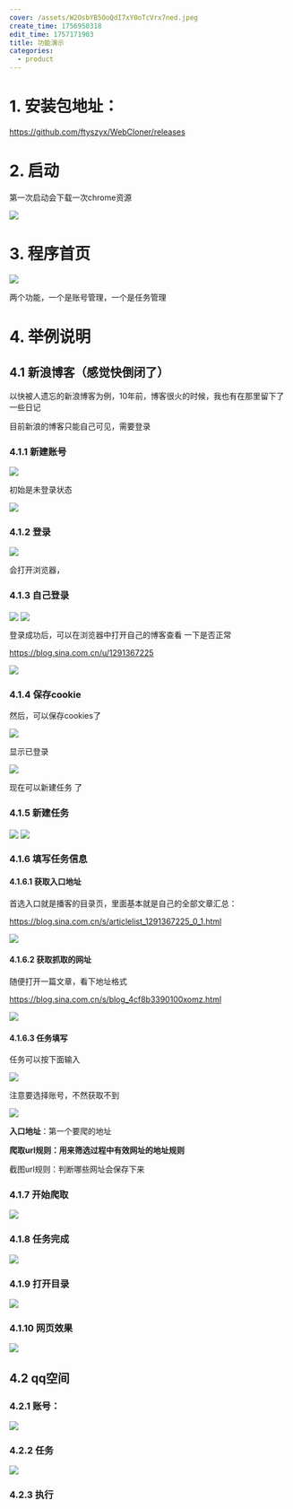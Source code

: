 ```yaml
---
cover: /assets/W2OsbYB5OoQdI7xY0oTcVrx7ned.jpeg
create_time: 1756950318
edit_time: 1757171903
title: 功能演示
categories:
  - product
---
```



# 1. 安装包地址：

https://github.com/ftyszyx/WebCloner/releases

# 2. 启动

第一次启动会下载一次chrome资源

<img src="/assets/KcDIbzAsMoNxRCxIAXocmlPened.png" src-width="1096" class="markdown-img m-auto" src-height="541" align="center"/>

# 3. 程序首页

<img src="/assets/BdZtbQWNCoAhgpx0pRXcPp0FnHf.png" src-width="1262" class="markdown-img m-auto" src-height="713" align="center"/>

两个功能，一个是账号管理，一个是任务管理

# 4. 举例说明

## 4.1 新浪博客（感觉快倒闭了）

以快被人遗忘的新浪博客为例，10年前，博客很火的时候，我也有在那里留下了一些日记

目前新浪的博客只能自己可见，需要登录

### 4.1.1 新建账号

<img src="/assets/H81cbhi3HowJZhxG2mNcNfzhnHb.png" src-width="1251" class="markdown-img m-auto" src-height="531" align="center"/>

初始是未登录状态

<img src="/assets/RIinb2eLzoKFhNxOpW0c1caanLe.png" src-width="1260" class="markdown-img m-auto" src-height="166" align="center"/>

### 4.1.2 登录

<img src="/assets/JN8fbPtgdoOYRZxsbcucasRtnSf.png" src-width="1239" class="markdown-img m-auto" src-height="171" align="center"/>

会打开浏览器，

### 4.1.3 自己登录

<img src="/assets/IO5Jb7wCEohwzcxhqvwchUCHnbf.png" src-width="578" class="markdown-img m-auto" src-height="214" align="center"/>

<img src="/assets/CGelb4Zj0oIdEmxEAdRcWi6PnXe.png" src-width="890" class="markdown-img m-auto" src-height="572" align="center"/>

登录成功后，可以在浏览器中打开自己的博客查看 一下是否正常

https://blog.sina.com.cn/u/1291367225

<img src="/assets/GD3LbUm3WoWmUaxOosQcLThBnxc.png" src-width="774" class="markdown-img m-auto" src-height="560" align="center"/>

### 4.1.4 保存cookie

然后，可以保存cookies了

<img src="/assets/UCMVbD1tVoudLhxGcHKcxBKinSf.png" src-width="692" class="markdown-img m-auto" src-height="259" align="center"/>

显示已登录

<img src="/assets/PTtKb9YikoQkiuxFBl6cY0innxh.png" src-width="1246" class="markdown-img m-auto" src-height="188" align="center"/>

现在可以新建任务 了

### 4.1.5 新建任务

<img src="/assets/D6TbbKur6oMIyUxqb90c83l1nkf.png" src-width="1024" class="markdown-img m-auto" src-height="621" align="center"/>

<img src="/assets/Bn2pbUtJDo2FGRxC4U3cj7wSnYd.png" src-width="1245" class="markdown-img m-auto" src-height="678" align="center"/>

### 4.1.6 填写任务信息

#### 4.1.6.1 获取入口地址

首选入口就是播客的目录页，里面基本就是自己的全部文章汇总：

https://blog.sina.com.cn/s/articlelist_1291367225_0_1.html

<img src="/assets/MOreb78XdoxFWxxzi5YcXenOnSF.png" src-width="1461" class="markdown-img m-auto" src-height="889" align="center"/>

#### 4.1.6.2 获取抓取的网址 

随便打开一篇文章，看下地址格式

https://blog.sina.com.cn/s/blog_4cf8b3390100xomz.html

<img src="/assets/XDKBb54u6oZks1xjWIvcNTmHnog.png" src-width="1358" class="markdown-img m-auto" src-height="473" align="center"/>

#### 4.1.6.3 任务填写

任务可以按下面输入

<img src="/assets/FsmLb7bGmodVBRx3dsnc97d3nSd.png" src-width="663" class="markdown-img m-auto" src-height="881" align="center"/>

注意要选择账号，不然获取不到

<img src="/assets/HysCbdbuno579Jxiz5icwIdYnqg.png" src-width="467" class="markdown-img m-auto" src-height="273" align="center"/>

 **入口地址**：第一个要爬的地址

 **爬取url规则：用来筛选过程中有效网址的地址规则**

截图url规则：判断哪些网址会保存下来

### 4.1.7 开始爬取

<img src="/assets/DUHAb9049oP8FuxoCeBc2rGmnKf.png" src-width="1233" class="markdown-img m-auto" src-height="150" align="center"/>

### 4.1.8 任务完成

<img src="/assets/BLhQbsBzfoAIxrxwUFXcnnMvnLh.png" src-width="1261" class="markdown-img m-auto" src-height="218" align="center"/>

### 4.1.9 打开目录

<img src="/assets/AsCibIIQFooew3x38KfcxQ0tnLe.png" src-width="1122" class="markdown-img m-auto" src-height="306" align="center"/>

### 4.1.10 网页效果

<img src="/assets/KcbTbAF0OoPuNXxCuzzcADxOnwg.png" src-width="1229" class="markdown-img m-auto" src-height="451" align="center"/>

## 4.2  qq空间

### 4.2.1 账号：

<img src="/assets/MFPXbXLpwoqqTfxxJqdcEC5Anvn.png" src-width="506" class="markdown-img m-auto" src-height="257" align="center"/>

### 4.2.2 任务

<img src="/assets/JBAZbkSYNowfR5xCw15cf3fJnwe.png" src-width="416" class="markdown-img m-auto" src-height="512" align="center"/>

### 4.2.3 执行


